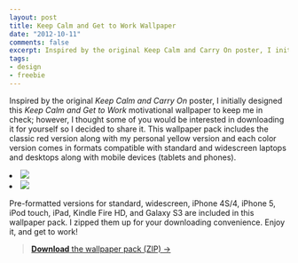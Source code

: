 ```yaml
---
layout: post
title: Keep Calm and Get to Work Wallpaper
date: "2012-10-11"
comments: false
excerpt: Inspired by the original Keep Calm and Carry On poster, I initially designed this Keep Calm and Get to Work motivational wallpaper to keep me in check; however, I thought some of you would be interested in downloading it for yourself so I decided to share it
tags:
- design
- freebie
---
```


Inspired by the original *Keep Calm and Carry On* poster, I initially designed this *Keep Calm and Get to Work* motivational wallpaper to keep me in check; however, I thought some of you would be interested in downloading it for yourself so I decided to share it. This wallpaper pack includes the classic red version along with my personal yellow version and each color version comes in formats compatible with standard and widescreen laptops and desktops along with mobile devices (tablets and phones).

<div class="rslides-container">
  <div class="rslides navigation">
    <li><img src="https://farm8.staticflickr.com/7133/8074964451_d07858b9b8.jpg" /></li>
    <li><img src="https://farm8.staticflickr.com/7118/8074958252_dc32dfb8f7.jpg" /></li>
  </div>
</div>

Pre-formatted versions for standard, widescreen, iPhone 4S/4, iPhone 5, iPod touch, iPad, Kindle Fire HD, and Galaxy S3 are included in this wallpaper pack. I zipped them up for your downloading convenience. Enjoy it, and get to work!

<blockquote class="quote"><a title="Download the Keep Calm and Get to Work wallpaper pack (ZIP)" href="https://docs.google.com/uc?id=0B1Z3FsizLUAGQWVBN0hBbHJMdUk&export=download"><strong>Download</strong> the wallpaper pack (ZIP) &rarr;</a></blockquote>